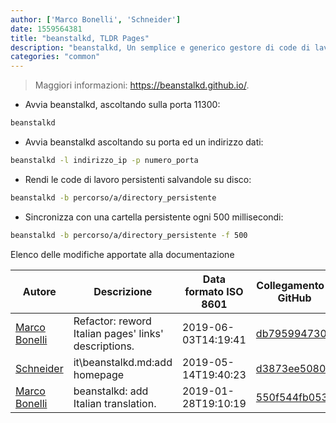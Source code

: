 ```yaml
---
author: ['Marco Bonelli', 'Schneider']
date: 1559564381
title: "beanstalkd, TLDR Pages"
description: "beanstalkd, Un semplice e generico gestore di code di lavoro."
categories: "common"
---
```

> Maggiori informazioni: <https://beanstalkd.github.io/>.

- Avvia beanstalkd, ascoltando sulla porta 11300:

```bash
beanstalkd
```

- Avvia beanstalkd ascoltando su porta ed un indirizzo dati:

```bash
beanstalkd -l indirizzo_ip -p numero_porta
```

- Rendi le code di lavoro persistenti salvandole su disco:

```bash
beanstalkd -b percorso/a/directory_persistente
```

- Sincronizza con una cartella persistente ogni 500 millisecondi:

```bash
beanstalkd -b percorso/a/directory_persistente -f 500
```
Elenco delle modifiche apportate alla documentazione


Autore | Descrizione | Data formato ISO 8601 | Collegamento a GitHub
------|-----|-----|-----
[Marco Bonelli](mailto:marco@mebeim.net) | Refactor: reword Italian pages' links' descriptions. | 2019-06-03T14:19:41 | [db7959947301](https://github.com/tldr-pages/tldr/commit/db795994730108131d36e7a50b67378e79e27c10)
[Schneider](mailto:lucas.schneider@sap.com) | it\beanstalkd.md:add homepage | 2019-05-14T19:40:23 | [d3873ee5080e](https://github.com/tldr-pages/tldr/commit/d3873ee5080e1bb55105872546fed3a3c553b4f1)
[Marco Bonelli](mailto:mb5.marcob@gmail.com) | beanstalkd: add Italian translation. | 2019-01-28T19:10:19 | [550f544fb053](https://github.com/tldr-pages/tldr/commit/550f544fb0533a559b74870f38bc8f0cf9e3e116)

